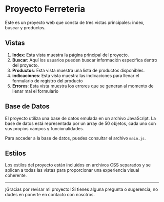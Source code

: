 # Proyecto Ferreteria

Este es un proyecto web que consta de tres vistas principales: index, buscar y productos.

## Vistas

1. **Index**: Esta vista muestra la página principal del proyecto.
2. **Buscar**: Aquí los usuarios pueden buscar información específica dentro del proyecto.
3. **Productos**: Esta vista muestra una lista de productos disponibles.
4. **indicaciones**: Esta vista muestra las indicaciones para llenar el formulario de registro del producto 
5. **Errores**: Esta vista muestra los errores que se generan al momento de llenar mal el formulario 

## Base de Datos

El proyecto utiliza una base de datos emulada en un archivo JavaScript. La base de datos está representada por un array de 50 objetos, cada uno con sus propios campos y funcionalidades.

Para acceder a la base de datos, puedes consultar el archivo `main.js`.

## Estilos

Los estilos del proyecto están incluidos en archivos CSS separados y se aplican a todas las vistas para proporcionar una experiencia visual coherente.

---

¡Gracias por revisar mi proyecto! Si tienes alguna pregunta o sugerencia, no dudes en ponerte en contacto con nosotros.
